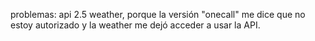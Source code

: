 problemas: api 2.5 weather, porque la versión "onecall" me dice que no estoy autorizado y la weather me dejó acceder a usar la API.
